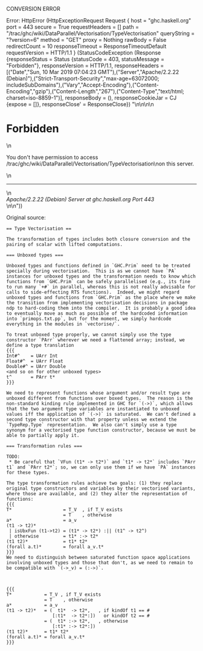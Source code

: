 CONVERSION ERROR

Error: HttpError (HttpExceptionRequest Request {
  host                 = "ghc.haskell.org"
  port                 = 443
  secure               = True
  requestHeaders       = []
  path                 = "/trac/ghc/wiki/DataParallel/Vectorisation/TypeVectorisation"
  queryString          = "?version=6"
  method               = "GET"
  proxy                = Nothing
  rawBody              = False
  redirectCount        = 10
  responseTimeout      = ResponseTimeoutDefault
  requestVersion       = HTTP/1.1
}
 (StatusCodeException (Response {responseStatus = Status {statusCode = 403, statusMessage = "Forbidden"}, responseVersion = HTTP/1.1, responseHeaders = [("Date","Sun, 10 Mar 2019 07:04:23 GMT"),("Server","Apache/2.2.22 (Debian)"),("Strict-Transport-Security","max-age=63072000; includeSubDomains"),("Vary","Accept-Encoding"),("Content-Encoding","gzip"),("Content-Length","267"),("Content-Type","text/html; charset=iso-8859-1")], responseBody = (), responseCookieJar = CJ {expose = []}, responseClose' = ResponseClose}) "<!DOCTYPE HTML PUBLIC \"-//IETF//DTD HTML 2.0//EN\">\n<html><head>\n<title>403 Forbidden</title>\n</head><body>\n<h1>Forbidden</h1>\n<p>You don't have permission to access /trac/ghc/wiki/DataParallel/Vectorisation/TypeVectorisation\non this server.</p>\n<hr>\n<address>Apache/2.2.22 (Debian) Server at ghc.haskell.org Port 443</address>\n</body></html>\n"))

Original source:

```trac
== Type Vectorisation ==

The transformation of types includes both closure conversion and the pairing of scalar with lifted computations.

=== Unboxed types ===

Unboxed types and functions defined in `GHC.Prim` need to be treated specially during vectorisation.  This is as we cannot have `PA` instances for unboxed types and the transformation needs to know which functions from `GHC.Prim` can be safely parallelised (e.g., its fine to run many `+#` in parallel, whereas this is not really advisable for calls to side-effecting RTS functions).  Indeed, we might regard unboxed types and functions from `GHC.Prim` as the place where we make the transition from implementing vectorisation decisions in package ndp to hard-coding them into the compiler.  It is probably a good idea to eventually move as much as possible of the hardcoded information into `primops.txt.pp`, but for the moment, we simply hardcode everything in the modules in `vectorise/`.

To treat unboxed type properly, we cannot simply use the type constructor `PArr` wherever we need a flattened array; instead, we define a type translation
{{{
Int#^    = UArr Int
Float#^  = UArr Float
Double#^ = UArr Double
<and so on for other unboxed types>
t^       = PArr t*
}}}

We need to represent functions whose argument and/or result type are unboxed different from functions over boxed types.  The reason is the non-standard kinding rule implemented in GHC for `(->)`, which allows that the two argument type variables are instantiated to unboxed values iff the application of `(->)` is saturated.  We can't defined a second type constructor with that property unless we extend the `TypeRep.Type` representation.  We also can't simply use a type synonym for a vectorised type function constructor, because we must be able to partially apply it.

=== Transformation rules ===

TODO:
 * Be careful that `VFun (t1* -> t2*)` and `t1* -> t2*` includes `PArr t1` and `PArr t2*`; so, we can only use them if we have `PA` instances for these types.

The type transformation rules achieve two goals: (1) they replace original type constructors and variables by their vectorised variants, where those are available, and (2) they alter the representation of functions:
{{{
T*                   = T_V  , if T_V exists
                     = T    , otherwise
a*                   = a_v
(t1 -> t2)*
 | isUbxFun (t1->t2) = (t1* -> t2*) :|| (t1^ -> t2^)
 | otherwise         = t1* :-> t2*
(t1 t2)*             = t1* t2*
(forall a.t)*        = forall a_v.t*
}}}
We need to distinguish between saturated function space applications involving unboxed types and those that don't, as we need to remain to be compatible with `(->_v) = (:->)`.



{{{
T*            = T_V , if T_V exists
              = T    , otherwise
a*            = a_v
(t1 -> t2)*   = (  t1*  -> t2*,   , if kindOf t1 == #
                 [:t1*  -> t2*:])   or kindOf t2 == #
              = (  t1* :-> t2*,   , otherwise
                 [:t1* :-> t2*:])
(t1 t2)*      = t1* t2*
(forall a.t)* = forall a_v.t*
}}}
```
